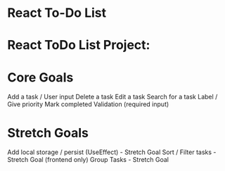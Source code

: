 # React To-Do List

# React ToDo List Project:

# Core Goals
Add a task / User input
Delete a task
Edit a task
Search for a task
Label / Give priority
Mark completed
Validation (required input)

# Stretch Goals
Add local storage / persist (UseEffect) - Stretch Goal
Sort / Filter tasks - Stretch Goal (frontend only)
Group Tasks - Stretch Goal
 
